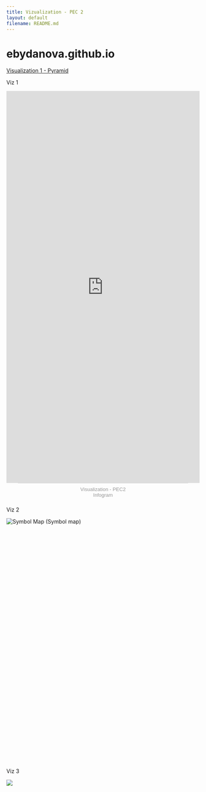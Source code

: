 ```yaml
---
title: Vizualization - PEC 2
layout: default
filename: README.md
--- 
```

# ebydanova.github.io

[Visualization 1 - Pyramid](/viz_1_pyramid.md)

<html>
  <p>Viz 1</p>
  <div style="position: relative; width: 100%; height: 0px; padding: 203.14% 0px 0px; overflow: hidden; will-change: transform;"><iframe loading="lazy" src="https://e.infogram.com/fe0bfbe0-ff98-413d-b6e4-f1a91de2f0fe?src=embed&amp;embed_type=responsive_iframe" title="Visualization - PEC2" allowfullscreen="" allow="fullscreen" style="position: absolute; width: 100%; height: 100%; top: 0px; left: 0px; border: none; padding: 0px; margin: 0px;"></iframe></div><div style="padding: 8px 0px; font-family: Arial; font-size: 13px; line-height: 15px; text-align: center; border-top: 1px solid rgb(218, 218, 218); margin: 0px 30px;"><a href="https://infogram.com/visualization-pec2-1h9j6q7ddkmgv4g" target="_blank" style="color: rgb(152, 152, 152); text-decoration: none;">Visualization - PEC2</a><br><a href="https://infogram.com" target="_blank" rel="nofollow" style="color: rgb(152, 152, 152); text-decoration: none;">Infogram</a></div>
  
  <p>Viz 2</p>
  <div style="min-height:638px" id="datawrapper-vis-uVx0s"><script type="text/javascript" defer src="https://datawrapper.dwcdn.net/uVx0s/embed.js" charset="utf-8" data-target="#datawrapper-vis-uVx0s"></script><noscript><img src="https://datawrapper.dwcdn.net/uVx0s/full.png" alt="Symbol Map (Symbol map)" /></noscript></div>
  
  <p>Viz 3</p>
  <img src="https://www.data-to-viz.com/graph/ridgeline_files/figure-html/unnamed-chunk-1-1.png">
</html>

